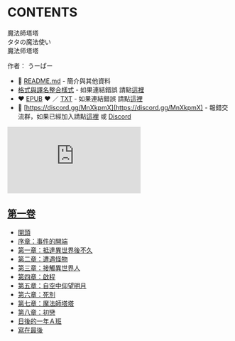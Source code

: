 # CONTENTS

魔法師塔塔  
タタの魔法使い  
魔法师塔塔  

作者： うーぱー  



- :closed_book: [README.md](README.md) - 簡介與其他資料
- [格式與譯名整合樣式](https://github.com/bluelovers/node-novel/blob/master/lib/locales/%E9%AD%94%E6%B3%95%E5%B8%AB%E5%A1%94%E5%A1%94.ts) - 如果連結錯誤 請點[這裡](https://github.com/bluelovers/node-novel/blob/master/lib/locales/)
-  :heart: [EPUB](https://gitlab.com/demonovel/epub-txt/blob/master/dmzj/%E9%AD%94%E6%B3%95%E5%B8%AB%E5%A1%94%E5%A1%94.epub) :heart:  ／ [TXT](https://gitlab.com/demonovel/epub-txt/blob/master/dmzj/out/%E9%AD%94%E6%B3%95%E5%B8%AB%E5%A1%94%E5%A1%94.out.txt) - 如果連結錯誤 請點[這裡](https://gitlab.com/demonovel/epub-txt/blob/master/dmzj/)
- :mega: [https://discord.gg/MnXkpmX](https://discord.gg/MnXkpmX) - 報錯交流群，如果已經加入請點[這裡](https://discordapp.com/channels/467794087769014273/467794088285175809) 或 [Discord](https://discordapp.com/channels/@me)


![導航目錄](https://chart.apis.google.com/chart?cht=qr&chs=150x150&chl=https://gitlab.com/novel-group/txt-source/blob/master/dmzj/魔法師塔塔/導航目錄.md "導航目錄")




## [第一卷](00000_%E7%AC%AC%E4%B8%80%E5%8D%B7)

- [開頭](00000_%E7%AC%AC%E4%B8%80%E5%8D%B7/00020_%E9%96%8B%E9%A0%AD.txt)
- [序章：事件的開端](00000_%E7%AC%AC%E4%B8%80%E5%8D%B7/00030_%E5%BA%8F%E7%AB%A0%EF%BC%9A%E4%BA%8B%E4%BB%B6%E7%9A%84%E9%96%8B%E7%AB%AF.txt)
- [第一章：抵達異世界後不久](00000_%E7%AC%AC%E4%B8%80%E5%8D%B7/00040_%E7%AC%AC%E4%B8%80%E7%AB%A0%EF%BC%9A%E6%8A%B5%E9%81%94%E7%95%B0%E4%B8%96%E7%95%8C%E5%BE%8C%E4%B8%8D%E4%B9%85.txt)
- [第二章：遭遇怪物](00000_%E7%AC%AC%E4%B8%80%E5%8D%B7/00050_%E7%AC%AC%E4%BA%8C%E7%AB%A0%EF%BC%9A%E9%81%AD%E9%81%87%E6%80%AA%E7%89%A9.txt)
- [第三章：接觸異世界人](00000_%E7%AC%AC%E4%B8%80%E5%8D%B7/00060_%E7%AC%AC%E4%B8%89%E7%AB%A0%EF%BC%9A%E6%8E%A5%E8%A7%B8%E7%95%B0%E4%B8%96%E7%95%8C%E4%BA%BA.txt)
- [第四章：啟程](00000_%E7%AC%AC%E4%B8%80%E5%8D%B7/00070_%E7%AC%AC%E5%9B%9B%E7%AB%A0%EF%BC%9A%E5%95%9F%E7%A8%8B.txt)
- [第五章：自空中仰望明月](00000_%E7%AC%AC%E4%B8%80%E5%8D%B7/00080_%E7%AC%AC%E4%BA%94%E7%AB%A0%EF%BC%9A%E8%87%AA%E7%A9%BA%E4%B8%AD%E4%BB%B0%E6%9C%9B%E6%98%8E%E6%9C%88.txt)
- [第六章：死別](00000_%E7%AC%AC%E4%B8%80%E5%8D%B7/00090_%E7%AC%AC%E5%85%AD%E7%AB%A0%EF%BC%9A%E6%AD%BB%E5%88%A5.txt)
- [第七章：魔法師塔塔](00000_%E7%AC%AC%E4%B8%80%E5%8D%B7/00100_%E7%AC%AC%E4%B8%83%E7%AB%A0%EF%BC%9A%E9%AD%94%E6%B3%95%E5%B8%AB%E5%A1%94%E5%A1%94.txt)
- [第八章：初戀](00000_%E7%AC%AC%E4%B8%80%E5%8D%B7/00110_%E7%AC%AC%E5%85%AB%E7%AB%A0%EF%BC%9A%E5%88%9D%E6%88%80.txt)
- [日後的一年Ａ班](00000_%E7%AC%AC%E4%B8%80%E5%8D%B7/00120_%E6%97%A5%E5%BE%8C%E7%9A%84%E4%B8%80%E5%B9%B4%EF%BC%A1%E7%8F%AD.txt)
- [寫在最後](00000_%E7%AC%AC%E4%B8%80%E5%8D%B7/00130_%E5%AF%AB%E5%9C%A8%E6%9C%80%E5%BE%8C.txt)

